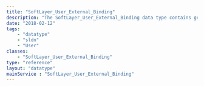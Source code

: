```yaml
---
title: "SoftLayer_User_External_Binding"
description: "The SoftLayer_User_External_Binding data type contains general information for a single external binding.  This includes the 3rd party vendor, type of binding, and a unique identifier and password that is used to authenticate against the 3rd party service. "
date: "2018-02-12"
tags:
    - "datatype"
    - "sldn"
    - "User"
classes:
    - "SoftLayer_User_External_Binding"
type: "reference"
layout: "datatype"
mainService : "SoftLayer_User_External_Binding"
---
```

